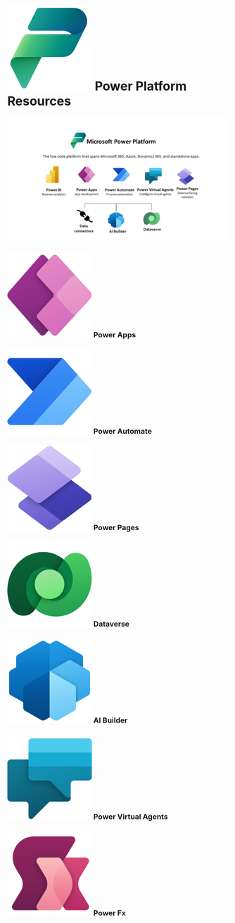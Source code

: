 # ![Power Platform](https://github.com/powerplatform-partner/.github/blob/main/profile/images/PowerPlatform_scalable.svg) Power Platform Resources

![Power Platform Diagram](https://github.com/powerplatform-partner/.github/blob/main/profile/images/pp_image.png)

### ![Power Apps](https://github.com/powerplatform-partner/.github/blob/main/profile/images/PowerApps_scalable.svg) Power Apps

### ![Power Automate](https://github.com/powerplatform-partner/.github/blob/main/profile/images/PowerAutomate_scalable.svg) Power Automate

### ![Power Pages](https://github.com/powerplatform-partner/.github/blob/main/profile/images/PowerPages_scalable.svg) Power Pages

### ![Dataverse](https://github.com/powerplatform-partner/.github/blob/main/profile/images/Dataverse_scalable.svg) Dataverse

### ![AI Builder](https://github.com/powerplatform-partner/.github/blob/main/profile/images/AIBuilder_scalable.svg) AI Builder

### ![Power Virtual Agents](https://github.com/powerplatform-partner/.github/blob/main/profile/images/PowerVirtualAgents_scalable.svg) Power Virtual Agents

### ![Power Fx](https://github.com/powerplatform-partner/.github/blob/main/profile/images/PowerFx_scalable.svg) Power Fx
